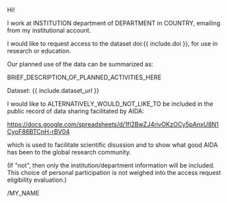 Hi!

I work at INSTITUTION department of DEPARTMENT in COUNTRY, emailing from my institutional account.

I would like to request access to the dataset doi:{{ include.doi }}, for use in research or education.

Our planned use of the data can be summarized as:

BRIEF_DESCRIPTION_OF_PLANNED_ACTIVITIES_HERE

Dataset: {{ include.dataset_url }}

I would like to ALTERNATIVELY_WOULD_NOT_LIKE_TO be included in the public record of data sharing facilitated by AIDA:

https://docs.google.com/spreadsheets/d/1fl2BwZJ4rivOKzOCy5pAnxU8N1CyoF86BTCnH-rBV04

which is used to facilitate scientific disussion and to show what good AIDA has been to the global research community.

(If "not", then only the institution/department information will be included. This choice of personal participation is not weighed into the access request eligibility evaluation.)

/MY_NAME
